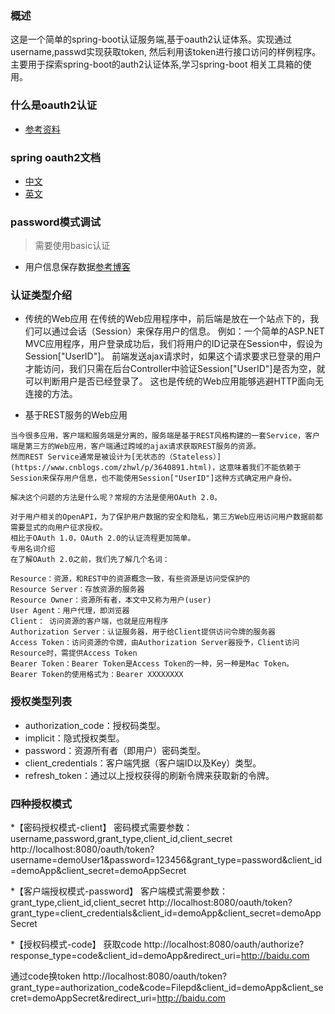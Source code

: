 ### 概述
这是一个简单的spring-boot认证服务端,基于oauth2认证体系。实现通过username,passwd实现获取token,
然后利用该token进行接口访问的样例程序。主要用于探索spring-boot的auth2认证体系,学习spring-boot
相关工具箱的使用。
### 什么是oauth2认证
* [参考资料](https://www.cnblogs.com/gavincoder/p/8999954.html)


### spring oauth2文档
* [中文](https://www.cnblogs.com/xingxueliao/p/5911292.html)
* [英文](http://projects.spring.io/spring-security-oauth/docs/oauth2.html)


### password模式调试
> 需要使用basic认证

* 用户信息保存数据[参考博客](https://blog.csdn.net/zhoucheng05_13/article/details/60467089)

### 认证类型介绍
* 传统的Web应用
在传统的Web应用程序中，前后端是放在一个站点下的，我们可以通过会话（Session）来保存用户的信息。
例如：一个简单的ASP.NET MVC应用程序，用户登录成功后，我们将用户的ID记录在Session中，假设为Session["UserID"]。
前端发送ajax请求时，如果这个请求要求已登录的用户才能访问，我们只需在后台Controller中验证Session["UserID"]是否为空，就可以判断用户是否已经登录了。
这也是传统的Web应用能够逃避HTTP面向无连接的方法。

* 基于REST服务的Web应用
````
当今很多应用，客户端和服务端是分离的，服务端是基于REST风格构建的一套Service，客户端是第三方的Web应用，客户端通过跨域的ajax请求获取REST服务的资源。
然而REST Service通常是被设计为[无状态的（Stateless）](https://www.cnblogs.com/zhwl/p/3640891.html)，这意味着我们不能依赖于Session来保存用户信息，也不能使用Session["UserID"]这种方式确定用户身份。

解决这个问题的方法是什么呢？常规的方法是使用OAuth 2.0。

对于用户相关的OpenAPI，为了保护用户数据的安全和隐私，第三方Web应用访问用户数据前都需要显式的向用户征求授权。
相比于OAuth 1.0，OAuth 2.0的认证流程更加简单。
专用名词介绍
在了解OAuth 2.0之前，我们先了解几个名词：

Resource：资源，和REST中的资源概念一致，有些资源是访问受保护的
Resource Server：存放资源的服务器
Resource Owner：资源所有者，本文中又称为用户(user)
User Agent：用户代理，即浏览器
Client： 访问资源的客户端，也就是应用程序
Authorization Server：认证服务器，用于给Client提供访问令牌的服务器
Access Token：访问资源的令牌，由Authorization Server器授予，Client访问Resource时，需提供Access Token
Bearer Token：Bearer Token是Access Token的一种，另一种是Mac Token。
Bearer Token的使用格式为：Bearer XXXXXXXX
````

### 授权类型列表
* authorization_code：授权码类型。
* implicit：隐式授权类型。
* password：资源所有者（即用户）密码类型。
* client_credentials：客户端凭据（客户端ID以及Key）类型。
* refresh_token：通过以上授权获得的刷新令牌来获取新的令牌。
### 四种授权模式
*【密码授权模式-client】
密码模式需要参数：username,password,grant_type,client_id,client_secret
http://localhost:8080/oauth/token?username=demoUser1&password=123456&grant_type=password&client_id=demoApp&client_secret=demoAppSecret

*【客户端授权模式-password】
客户端模式需要参数：grant_type,client_id,client_secret
http://localhost:8080/oauth/token?grant_type=client_credentials&client_id=demoApp&client_secret=demoAppSecret

*【授权码模式-code】
获取code
http://localhost:8080/oauth/authorize?response_type=code&client_id=demoApp&redirect_uri=http://baidu.com

通过code换token
http://localhost:8080/oauth/token?grant_type=authorization_code&code=Filepd&client_id=demoApp&client_secret=demoAppSecret&redirect_uri=http://baidu.com